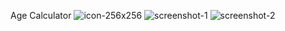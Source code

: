 Age Calculator
![icon-256x256](https://github.com/KavyaGu/Age-Calculator1/assets/154301132/7c270efb-192c-4dab-8f7d-2065a9cec501)
![screenshot-1](https://github.com/KavyaGu/Age-Calculator1/assets/154301132/80f42856-4a7e-4fb3-86cc-b3042a4b8cae)
![screenshot-2](https://github.com/KavyaGu/Age-Calculator1/assets/154301132/81aa0a9e-60d6-4517-b00d-0e4124fe1740)

